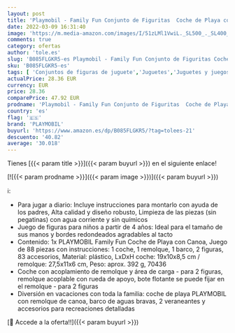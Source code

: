 ```yaml
---
layout: post
title: 'Playmobil - Family Fun Conjunto de Figuritas  Coche de Playa con Canoa  Multicolor  70436 '
date: 2022-03-09 16:31:40
image: 'https://m.media-amazon.com/images/I/51zLMl1VwiL._SL500_._SL400_.jpg'
comments: true
category: ofertas
author: 'tole.es'
slug: 'B085FLGKR5-es Playmobil - Family Fun Conjunto de Figuritas Coche de...'
sku: 'B085FLGKR5-es'
tags: [ 'Conjuntos de figuras de juguete','Juguetes','Juguetes y juegos','Muñecos y figuras','playmobil', ]
actualPrice: 28.36 EUR
currency: EUR
price: 28.36
comparePrice: 47.92 EUR
prodname: 'Playmobil - Family Fun Conjunto de Figuritas  Coche de Playa con Canoa  Multicolor  70436 '
country: 'es'
flag: '🇪🇸'
brand: 'PLAYMOBIL'
buyurl: 'https://www.amazon.es/dp/B085FLGKR5/?tag=tolees-21'
descuento: '40.82'
average: '30.018'
---
```


Tienes [{{< param title >}}]({{< param buyurl >}}) en el siguiente enlace!

[![{{< param prodname >}}]({{< param image >}})]({{< param buyurl >}})

ℹ️:

- Para jugar a diario: Incluye instrucciones para montarlo con ayuda de los padres, Alta calidad y diseño robusto, Limpieza de las piezas (sin pegatinas) con agua corriente y sin químicos
- Juego de figuras para niños a partir de 4 años: Ideal para el tamaño de sus manos y bordes redondeados agradables al tacto
- Contenido: 1x PLAYMOBIL Family Fun Coche de Playa con Canoa, Juego de 88 piezas con instrucciones: 1 coche, 1 remolque, 1 barco, 2 figuras, 83 accesorios, Material: plástico, LxDxH coche: 19x10x8,5 cm / remolque: 27,5x11x6 cm, Peso: aprox. 392 g, 70436
- Coche con acoplamiento de remolque y área de carga - para 2 figuras, remolque acoplable con rueda de apoyo, bote flotante se puede fijar en el remolque - para 2 figuras
- Diversión en vacaciones con toda la familia: coche de playa PLAYMOBIL con remolque de canoa, barco de aguas bravas, 2 veraneantes y accesorios para recreaciones detalladas

[🛒 Accede a la oferta!!]({{< param buyurl >}})
